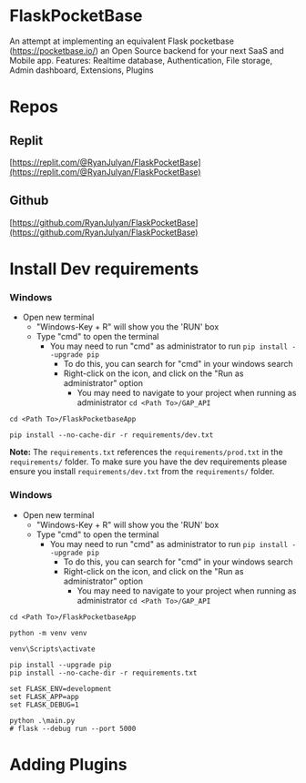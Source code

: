 # FlaskPocketBase
An attempt at implementing an equivalent Flask  pocketbase (https://pocketbase.io/) an Open Source backend for your next SaaS and Mobile app. Features: Realtime database, Authentication, File storage, Admin dashboard, Extensions, Plugins

# Repos
## Replit
[https://replit.com/@RyanJulyan/FlaskPocketBase](https://replit.com/@RyanJulyan/FlaskPocketBase)
## Github
[https://github.com/RyanJulyan/FlaskPocketBase](https://github.com/RyanJulyan/FlaskPocketBase)

# Install Dev requirements

### Windows
* Open new terminal
    * "Windows-Key + R" will show you the 'RUN' box
    * Type "cmd" to open the terminal
        * You may need to run "cmd" as administrator to run `pip install --upgrade pip`
            * To do this, you can search for "cmd" in your windows search
            * Right-click on the icon, and click on the "Run as administrator" option
                * You may need to navigate to your project when running as administrator `cd <Path To>/GAP_API`
```shell
cd <Path To>/FlaskPocketbaseApp

pip install --no-cache-dir -r requirements/dev.txt
```


**Note:** The `requirements.txt` references the `requirements/prod.txt` in the `requirements/` folder. To make sure you have the dev requirements please ensure you install `requirements/dev.txt` from the `requirements/` folder. 


### Windows
* Open new terminal
    * "Windows-Key + R" will show you the 'RUN' box
    * Type "cmd" to open the terminal
        * You may need to run "cmd" as administrator to run `pip install --upgrade pip`
            * To do this, you can search for "cmd" in your windows search
            * Right-click on the icon, and click on the "Run as administrator" option
                * You may need to navigate to your project when running as administrator `cd <Path To>/GAP_API`
```shell
cd <Path To>/FlaskPocketbaseApp

python -m venv venv

venv\Scripts\activate

pip install --upgrade pip
pip install --no-cache-dir -r requirements.txt

set FLASK_ENV=development
set FLASK_APP=app
set FLASK_DEBUG=1

python .\main.py
# flask --debug run --port 5000

```

# Adding Plugins